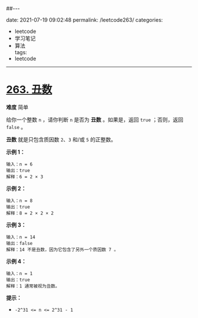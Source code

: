 ##---

date: 2021-07-19 09:02:48
permalink: /leetcode263/
categories:
  - leetcode
  - 学习笔记
  - 算法  
tags:
  - leetcode
---
# [263. 丑数](https://leetcode-cn.com/problems/ugly-number/)

**难度** 简单



给你一个整数 `n` ，请你判断 `n` 是否为 **丑数** 。如果是，返回 `true` ；否则，返回 `false` 。

**丑数** 就是只包含质因数 `2`、`3` 和/或 `5` 的正整数。

 

**示例 1：**

```
输入：n = 6
输出：true
解释：6 = 2 × 3
```

**示例 2：**

```
输入：n = 8
输出：true
解释：8 = 2 × 2 × 2
```

**示例 3：**

```
输入：n = 14
输出：false
解释：14 不是丑数，因为它包含了另外一个质因数 7 。
```

**示例 4：**

```
输入：n = 1
输出：true
解释：1 通常被视为丑数。
```

 

**提示：**

- `-2^31 <= n <= 2^31 - 1`

